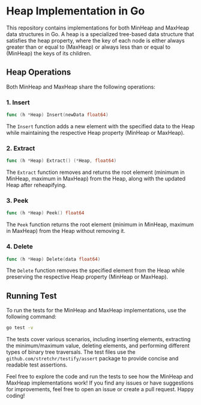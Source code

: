 # Heap Implementation in Go

This repository contains implementations for both MinHeap and MaxHeap data structures in Go. A heap is a specialized tree-based data structure that satisfies the heap property, where the key of each node is either always greater than or equal to (MaxHeap) or always less than or equal to (MinHeap) the keys of its children.

## Heap Operations
Both MinHeap and MaxHeap share the following operations:  

### 1. Insert

```go
func (h *Heap) Insert(newData float64)
```  

The `Insert` function adds a new element with the specified data to the Heap while maintaining the respective Heap property (MinHeap or MaxHeap).

### 2. Extract

```go
func (h *Heap) Extract() (*Heap, float64)
```  

The `Extract` function removes and returns the root element (minimum in MinHeap, maximum in MaxHeap) from the Heap, along with the updated Heap after reheapifying.

### 3. Peek

```go
func (h *Heap) Peek() float64
```  

The `Peek` function returns the root element (minimum in MinHeap, maximum in MaxHeap) from the Heap without removing it.

### 4. Delete

```go
func (h *Heap) Delete(data float64)
```  

The `Delete` function removes the specified element from the Heap while preserving the respective Heap property (MinHeap or MaxHeap).  


## Running Test  

To run the tests for the MinHeap and MaxHeap implementations, use the following command:  

```bash
go test -v
```  

The tests cover various scenarios, including inserting elements, extracting the minimum/maximum value, deleting elements, and performing different types of binary tree traversals. The test files use the `github.com/stretchr/testify/assert` package to provide concise and readable test assertions.

Feel free to explore the code and run the tests to see how the MinHeap and MaxHeap implementations work! If you find any issues or have suggestions for improvements, feel free to open an issue or create a pull request. Happy coding!